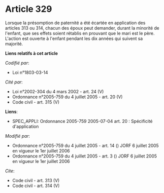 # Article 329

Lorsque la présomption de paternité a été écartée en application des articles 313 ou 314, chacun des époux peut demander,
durant la minorité de l'enfant, que ses effets soient rétablis en prouvant que le mari est le père. L'action est ouverte à
l'enfant pendant les dix années qui suivent sa majorité.

**Liens relatifs à cet article**

_Codifié par_:

  - Loi n°1803-03-14

_Cité par_:

  - Loi n°2002-304 du 4 mars 2002 - art. 24 (V)
  - Ordonnance n°2005-759 du 4 juillet 2005 - art. 20 (V)
  - Code civil - art. 315 (V)

**Liens**:

  - SPEC_APPLI: Ordonnance 2005-759 2005-07-04 art. 20 : Spécificité d'application

_Modifié par_:

  - Ordonnance n°2005-759 du 4 juillet 2005 - art. 14 () JORF 6 juillet 2005 en vigueur le 1er juillet 2006
  - Ordonnance n°2005-759 du 4 juillet 2005 - art. 3 () JORF 6 juillet 2005 en vigueur le 1er juillet 2006

_Cite_:

  - Code civil - art. 313 (V)
  - Code civil - art. 314 (V)
